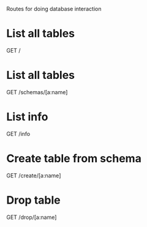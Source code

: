 Routes for doing database interaction

# List all tables
GET / 

# List all tables
GET /schemas/[a:name]

# List info
GET /info

# Create table from schema
GET /create/[a:name]

# Drop table
GET /drop/[a:name]